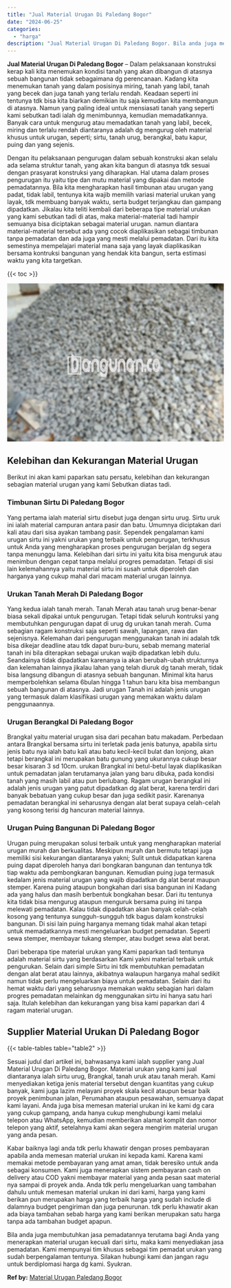 ```yaml
---
title: "Jual Material Urugan Di Paledang Bogor"
date: "2024-06-25"
categories: 
  - "harga"
description: "Jual Material Urugan Di Paledang Bogor. Bila anda juga membutuhkan jasa pemadatannya terutama bagi Anda yang menerapkan material urugan kecuali dari sirtu, m..."
---
```


**Jual Material Urugan Di Paledang Bogor** – Dalam pelaksanaan konstruksi kerap kali kita menemukan kondisi tanah yang akan dibangun di atasnya sebuah bangunan tidak sebagaimana dg perencanaan. Kadang kita menemukan tanah yang dalam posisinya miring, tanah yang labil, tanah yang becek dan juga tanah yang terlalu rendah. Keadaan seperti ini tentunya tdk bisa kita biarkan demikian itu saja kemudian kita membangun di atasnya. Namun yang paling ideal untuk mensiasati tanah yang seperti kami sebutkan tadi ialah dg menimbunnya, kemudian memadatkannya. Banyak cara untuk mengurug atau memadatkan tanah yang labil, becek, miring dan terlalu rendah diantaranya adalah dg mengurug oleh material khusus untuk urugan, seperti; sirtu, tanah urug, berangkal, batu kapur, puing dan yang sejenis.

Dengan itu pelaksanaan pengurugan dalam sebuah konstruksi akan selalu ada selama struktur tanah, yang akan kita bangun di atasnya tdk sesuai dengan prasyarat konstruksi yang diharapkan. Hal utama dalam proses pengurugan itu yaitu tipe dan mutu material yang dipakai dan metode pemadatannya. Bila kita mengharapkan hasil timbunan atau urugan yang padat, tidak labil, tentunya kita wajib memilih variasi material urukan yang layak, tdk membuang banyak waktu, serta budget terjangkau dan gampang dipadatkan. Jikalau kita teliti kembali dari beberapa tipe material urukan yang kami sebutkan tadi di atas, maka material-material tadi hampir semuanya bisa diciptakan sebagai material urugan. namun diantara material-material tersebut ada yang cocok diaplikasikan sebagai timbunan tanpa pemadatan dan ada juga yang mesti melalui pemadatan. Dari itu kita semestinya mempelajari material mana saja yang layak diaplikasikan bersama kontruksi bangunan yang hendak kita bangun, serta estimasi waktu yang kita targetkan.

{{< toc >}}

![Jual Material Urugan Di Paledang Bogor](/images/jual-urugan-20.png)

## Kelebihan dan Kekurangan Material Urugan

Berikut ini akan kami paparkan satu persatu, kelebihan dan kekurangan sebagian material urugan yang kami Sebutkan diatas tadi.

### Timbunan Sirtu Di Paledang Bogor

Yang pertama ialah material sirtu disebut juga dengan sirtu urug. Sirtu uruk ini ialah material campuran antara pasir dan batu. Umumnya diciptakan dari kali atau dari sisa ayakan tambang pasir. Sependek pengalaman kami urugan sirtu ini yakni urukan yang terbaik untuk pengurugan, terkhusus untuk Anda yang mengharapkan proses pengurugan berjalan dg segera tanpa menunggu lama. Kelebihan dari sirtu ini yaitu kita bisa menguruk atau menimbun dengan cepat tanpa melalui progres pemadatan. Tetapi di sisi lain kelemahannya yaitu material sirtu ini susah untuk diperoleh dan harganya yang cukup mahal dari macam material urugan lainnya.

### Urukan Tanah Merah Di Paledang Bogor

Yang kedua ialah tanah merah. Tanah Merah atau tanah urug benar-benar biasa sekali dipakai untuk pengurugan. Tetapi tidak seluruh kontruksi yang membutuhkan pengurugan dapat di urug dg urukan tanah merah. Cuma sebagian ragam konstruksi saja seperti sawah, lapangan, rawa dan sejenisnya. Kelemahan dari pengurugan menggunakan tanah ini adalah tdk bisa dikejar deadline atau tdk dapat buru-buru, sebab memang material tanah ini bila diterapkan sebagai urukan wajib dipadatkan lebih dulu. Seandainya tidak dipadatkan karenanya ia akan berubah-ubah strukturnya dan kelemahan lainnya jikalau lahan yang telah diuruk dg tanah merah, tidak bisa langsung dibangun di atasnya sebuah bangunan. Minimal kita harus memperbolehkan selama 6bulan hingga 1 tahun baru kita bisa membangun sebuah bangunan di atasnya. Jadi urugan Tanah ini adalah jenis urugan yang termasuk dalam klasifikasi urugan yang memakan waktu dalam penggunaannya.

### Urugan Berangkal Di Paledang Bogor

Brangkal yaitu material urugan sisa dari pecahan batu makadam. Perbedaan antara Brangkal bersama sirtu ini terletak pada jenis batunya, apabila sirtu jenis batu nya ialah batu kali atau batu kecil-kecil bulat dan lonjong, akan tetapi berangkal ini merupakan batu gunung yang ukurannya cukup besar besar kisaran 3 sd 10cm. urukan Brangkal ini betul-betul layak diaplikasikan untuk pemadatan jalan terutamanya jalan yang baru dibuka, pada kondisi tanah yang masih labil atau pun berlubang. Ragam urugan berangkal ini adalah jenis urugan yang patut dipadatkan dg alat berat, karena terdiri dari banyak bebatuan yang cukup besar dan juga sedikit pasir. Karenanya pemadatan berangkal ini seharusnya dengan alat berat supaya celah-celah yang kosong terisi dg hancuran material lainnya.

### Urugan Puing Bangunan Di Paledang Bogor

Urugan puing merupakan solusi terbaik untuk yang mengharapkan material urugan murah dan berkualitas. Meskipun murah dan bermutu tetapi juga memiliki sisi kekurangan diantaranya yakni; Sulit untuk didapatkan karena puing dapat diperoleh hanya dari bongkaran bangunan dan tentunya tdk tiap waktu ada pembongkaran bangunan. Kemudian puing juga termasuk kedalam jenis material urugan yang wajib dipadatkan dg alat berat maupun stemper. Karena puing ataupun bongkahan dari sisa bangunan ini Kadang ada yang halus dan masih berbentuk bongkahan besar. Dari itu tentunya kita tidak bisa mengurug ataupun menguruk bersama puing ini tanpa melewati pemadatan. Kalau tidak dipadatkan akan banyak celah-celah kosong yang tentunya sungguh-sungguh tdk bagus dalam konstruksi bangunan. Di sisi lain puing harganya memang tidak mahal akan tetapi untuk memadatkannya mesti mengeluarkan budget pemadatan. Seperti sewa stemper, membayar tukang stemper, atau budget sewa alat berat.

Dari beberapa tipe material urukan yang Kami paparkan tadi tentunya adalah material sirtu yang berdasarkan Kami yakni material terbaik untuk pengurukan. Selain dari simple Sirtu ini tdk membutuhkan pemadatan dengan alat berat atau lainnya, akibatnya walaupun harganya mahal sedikit namun tidak perlu mengeluarkan biaya untuk pemadatan. Selain dari itu hemat waktu dari yang seharusnya memakan waktu sebagian hari dalam progres pemadatan melainkan dg menggunakan sirtu ini hanya satu hari saja. Itulah kelebihan dan kekurangan yang bisa kami paparkan dari 4 ragam material urugan.

## Supplier Material Urukan Di Paledang Bogor

{{< table-tables table="table2" >}}

Sesuai judul dari artikel ini, bahwasanya kami ialah supplier yang Jual Material Urugan Di Paledang Bogor. Material urukan yang kami jual diantaranya ialah sirtu urug, Brangkal, tanah uruk atau tanah merah. Kami menyediakan ketiga jenis material tersebut dengan kuantitas yang cukup banyak, kami juga lazim melayani proyek skala kecil ataupun besar baik proyek penimbunan jalan, Perumahan ataupun pesawahan, semuanya dapat kami layani. Anda juga bisa memesan material urukan ini ke kami dg cara yang cukup gampang, anda hanya cukup menghubungi kami melalui telepon atau WhatsApp, kemudian memberikan alamat komplit dan nomor telepon yang aktif, setelahnya kami akan segera mengirim material urugan yang anda pesan.

Kabar baiknya lagi anda tdk perlu khawatir dengan proses pembayaran apabila anda memesan material urukan ini kepada kami. Karena kami memakai metode pembayaran yang amat aman, tidak beresiko untuk anda sebagai konsumen. Kami juga menerapkan sistem pembayaran cash on delivery atau COD yakni membayar material yang anda pesan saat material nya sampai di proyek anda. Anda tdk perlu mengeluarkan uang tambahan dahulu untuk memesan material urukan ini dari kami, harga yang kami berikan pun merupakan harga yang terbaik harga yang sudah include di dalamnya budget pengiriman dan juga penurunan. tdk perlu khawatir akan ada biaya tambahan sebab harga yang kami berikan merupakan satu harga tanpa ada tambahan budget apapun.

Bila anda juga membutuhkan jasa pemadatannya terutama bagi Anda yang menerapkan material urugan kecuali dari sirtu, maka kami menyediakan jasa pemadatan. Kami mempunyai tim khusus sebagai tim pemadat urukan yang sudah berpengalaman tentunya. Silakan hubungi kami dan jangan ragu untuk berdiplomasi harga dg kami. Syukran.

**Ref by:** [Material Urugan Paledang Bogor](https://id.wikipedia.org/wiki/Material)
